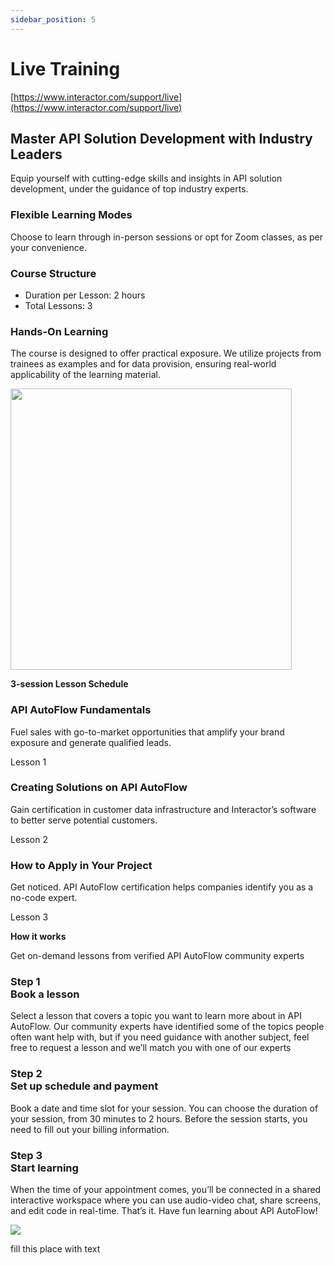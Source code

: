 ```yaml
---
sidebar_position: 5
---
```

# Live Training

[https://www.interactor.com/support/live](https://www.interactor.com/support/live)





<div class="row">
    <div class="col col--6">
      <div class="col-demo">
        <div class="training-info">
    <h2>Master API Solution Development with Industry Leaders</h2>
    <p>Equip yourself with cutting-edge skills and insights in API solution development, under the guidance of top industry experts.</p>

<h3>Flexible Learning Modes</h3>
<p>Choose to learn through in-person sessions or opt for Zoom classes, as per your convenience.</p>

<h3>Course Structure</h3>
<ul>
<li>Duration per Lesson: 2 hours</li>
<li>Total Lessons: 3</li>
</ul>

<h3>Hands-On Learning</h3>
    <p>The course is designed to offer practical exposure. We utilize projects from trainees as examples and for data provision, ensuring real-world applicability of the learning material.</p>
</div>
      </div>
    </div>
    <div class="col col--6">
      <div class="col-demo">
      <div style={{height: '80px'}}></div>
        <img src="https://www.interactor.com/images/support/img01.png" width="450" style={{float: 'right'}}/>
      </div>
    </div>
  </div>


<div style={{height: '100px'}}></div>


<div class="grid lg:grid-cols-2 grid-cols-1 lg:gap-x-16 gap-y-20" style={{backgroundColor: '#EAEAEA', borderRadius: '280px', boxShadow: '0 0 10px rgba(0, 0, 0, 0.5)'}}>
    <div style={{height: '100px'}}>
    <p style={{fontSize:'30px', textAlign:'center'}}>
    <div style={{height: '20px'}}></div>
    <b>3-session Lesson Schedule</b></p></div>
    <div class="row">
    <div class="col col--4">
        <div class="col-demo">
        <div class="card-demo">
            <div
            class="card"
            style={{
                backgroundColor: '#F0F8FF',
                boxShadow: '0px 0px 10px 5px #90EE90',
                margin: '10px',
                padding: '10px',
            }}
            >
            <div class="card__header">
                <h3 style={{ textAlign: 'center' }}>API AutoFlow Fundamentals</h3>
            </div>
            <div class="card__body">
                <p style={{ textAlign: 'center' }}>
                Fuel sales with go-to-market opportunities that amplify your
                brand exposure and generate qualified leads.
                </p>
            </div>
            <div class="card__footer">
                <p
                style={{
                    fontSize: '20px',
                    color: '#808080',
                    textAlign: 'center',
                }}
                >
                Lesson 1
                </p>
            </div>
            </div>
        </div>
        </div>
    </div>
    <div class="col col--4">
        <div class="col-demo">
        <div class="card-demo">
            <div
            class="card"
            style={{
                backgroundColor: '#F0F8FF',
                boxShadow: '0px 0px 10px 5px #90EE90',
                margin: '10px',
                padding: '10px',
            }}
            >
            <div class="card__header">
                <h3 style={{ textAlign: 'center' }}>
                Creating Solutions on API AutoFlow
                </h3>
            </div>
            <div class="card__body">
                <p style={{ textAlign: 'center' }}>
                Gain certification in customer data infrastructure and Interactor’s
                software to better serve potential customers.
                </p>
            </div>
            <div class="card__footer">
                <p
                style={{
                    fontSize: '20px',
                    color: '#808080',
                    textAlign: 'center',
                }}
                >
                Lesson 2
                </p>
            </div>
            </div>
        </div>
        </div>
    </div>
    <div class="col col--4">
        <div class="col-demo">
        <div class="card-demo">
            <div
            class="card"
            style={{
                backgroundColor: '#F0F8FF',
                boxShadow: '0px 0px 10px 5px #90EE90',
                margin: '10px',
                padding: '10px',
            }}
            >
            <div class="card__header">
                <h3 style={{ textAlign: 'center' }}>
                How to Apply in Your Project
                </h3>
            </div>
            <div class="card__body">
                <p style={{ textAlign: 'center' }}>
                Get noticed. API AutoFlow certification helps companies identify
                you as a no-code expert.
                </p>
            </div>
            <div class="card__footer">
                <p
                style={{
                    fontSize: '20px',
                    color: '#808080',
                    textAlign: 'center',
                }}
                >
                Lesson 3
                </p>
            </div>
            </div>
        </div>
        </div>
    </div>
    </div>
    <div style={{height: '250px'}}>
    <p style={{fontSize:'30px', textAlign:'center'}}>
    <div style={{height: '100px'}}></div>
    <b>How it works</b></p>
    <p style={{fontSize:'25px', textAlign:'center', color:'#4CBB17'}}>Get on-demand lessons from
verified API AutoFlow community experts</p>
    </div>
    <div class="row">
  <div class="col col--4">
    <div class="col-demo">
      <div class="card-demo">
        <div
          class="card"
          style={{
            backgroundColor: '#F0F8FF',
            boxShadow: '0px 0px 10px 5px #90EE90',
            margin: '10px',
            padding: '10px',
          }}
        >
          <div class="card__header">
            <h3 style={{ textAlign: 'center' }}>Step 1<br/>
Book a lesson</h3>
          </div>
          <div class="card__body">
            <p style={{ textAlign: 'center' }}>
              Select a lesson that covers a topic you want to learn more about in API AutoFlow. Our community experts have identified some of the topics people often want help with, but if you need guidance with another subject, feel free to request a lesson and we’ll match you with one of our experts
            </p>
          </div>
        </div>
      </div>
    </div>
  </div>
  <div class="col col--4">
    <div class="col-demo">
      <div class="card-demo">
        <div
          class="card"
          style={{
            backgroundColor: '#F0F8FF',
            boxShadow: '0px 0px 10px 5px #90EE90',
            margin: '10px',
            padding: '10px',
          }}
        >
          <div class="card__header">
            <h3 style={{ textAlign: 'center' }}>
              Step 2<br/>Set up schedule and payment
            </h3>
          </div>
          <div class="card__body">
            <p style={{ textAlign: 'center' }}>
              Book a date and time slot for your session. You can choose the duration of your session, from 30 minutes to 2 hours. Before the session starts, you need to fill out your billing information.
            </p>
          </div>
        </div>
      </div>
    </div>
  </div>
  <div class="col col--4">
    <div class="col-demo">
      <div class="card-demo">
        <div
          class="card"
          style={{
            backgroundColor: '#F0F8FF',
            boxShadow: '0px 0px 10px 5px #90EE90',
            margin: '10px',
            padding: '10px',
          }}
        >
          <div class="card__header">
            <h3 style={{ textAlign: 'center' }}>
              Step 3<br/>Start learning
            </h3>
          </div>
          <div class="card__body">
            <p style={{ textAlign: 'center' }}>
              When the time of your appointment comes, you’ll be connected in a shared interactive workspace where you can use audio-video chat, share screens, and edit code in real-time. That’s it. Have fun learning about API AutoFlow!
            </p>
          </div>
        </div>
      </div>
    </div>
  </div>
</div>
</div>

<div style={{height: '100px'}}></div>

<div style={{backgroundColor:'#6495ED'}}>
    <div style={{height: '100px'}}></div>
    <div class="row">
        <div class="col col--6">
        <div class="col-demo"><img src="https://www.interactor.com/images/solutions/want_more.png"/></div>
        </div>
        <div class="col col--6">
        <div class="col-demo"><p>fill this place with text</p></div>
        </div>
    </div>
</div>


